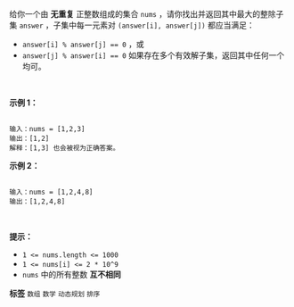 给你一个由 **无重复** 正整数组成的集合 `nums` ，请你找出并返回其中最大的整除子集 `answer` ，子集中每一元素对 `(answer[i], answer[j])` 都应当满足：

-  `answer[i] % answer[j] == 0` ，或
-  `answer[j] % answer[i] == 0` 
如果存在多个有效解子集，返回其中任何一个均可。

 

 **示例 1：** 

```

输入：nums = [1,2,3]
输出：[1,2]
解释：[1,3] 也会被视为正确答案。

```
 **示例 2：** 

```

输入：nums = [1,2,4,8]
输出：[1,2,4,8]

```
 

 **提示：** 
-  `1 <= nums.length <= 1000` 
-  `1 <= nums[i] <= 2 * 10^9` 
-  `nums` 中的所有整数 **互不相同** 
 
**标签**
`数组` `数学` `动态规划` `排序` 

